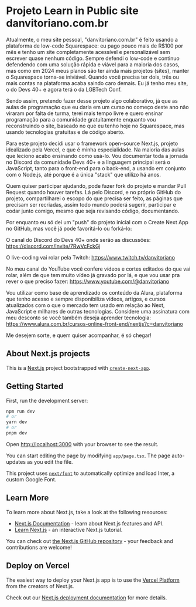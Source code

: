 # Projeto Learn in Public site danvitoriano.com.br

Atualmente, o meu site pessoal, "danvitoriano.com.br" é feito usando a plataforma de low-code Squarespace: eu pago pouco mais de R$100 por mês e tenho um site completamente acessível e personalizável sem escrever quase nenhum código. Sempre defendi o low-code e continuo defendendo com uma solução rápida e viável para a maioria dos casos, mas como em 2024 meus planos são ter ainda mais projetos (sites), manter o Squarespace torna-se iniviável. Quando você precisa ter dois, três ou mais contas na plataforma acaba saindo caro demais. Eu já tenho meu site, o do Devs 40+ e agora terá o da LGBTech Conf.

Sendo assim, pretendo fazer desse projeto algo colaborativo, já que as aulas de programação que eu daria em um curso no começo deste ano não viraram por falta de turma, terei mais tempo livre e quero ensinar programação para a comunidade gratuitamente enquanto vou reconstruindo o site, baseado no que eu tenho hoje no Squarespace, mas usando tecnologias gratuitas e de código aberto.

Para este projeto decidi usar o framework open-source Next.js, projeto idealizado pela Vercel, e que é minha especialidade. Na maioria das aulas que leciono acabo ensinando como usá-lo. Vou documentar toda a jornada no Discord da comunidade Devs 40+ e a linguagem principal será o JavaScript, tanto para o front-end para o back-end, a usando em conjunto com o Node.js, até porque é a única "stack" que utilizo há anos.

Quem quiser participar ajudando, pode fazer fork do projeto e mandar Pull Request quando houver tarefas. Lá pelo Discord, e no próprio GitHub do projeto, compartilharei o escopo do que precisa ser feito, as páginas que precisam ser recriadas, assim todo mundo poderá sugerir, participar e codar junto comigo, mesmo que seja revisando código, documentando.

Por enquanto eu só dei um "push" do projeto inicial com o Create Next App no GitHub, mas você já pode favoritá-lo ou forká-lo: 

O canal do Discord do Devs 40+ onde serão as discussões: https://discord.com/invite/7RwVcFckGj

O live-coding vai rolar pela Twitch: https://www.twitch.tv/danvitoriano 

No meu canal do YouTube você confere vídeos e cortes editados do que vai rolar, além de que tem muito vídeo já gravado por lá, e que vou usar pra rever o que preciso fazer: https://www.youtube.com/@danvitoriano 

Vou utilizar como base de aprendizado os conteúdo da Alura, plataforma que tenho acesso e sempre disponibiliza vídeos, artigos, e cursos atualizados com o que o mercado tem usado em relação ao Next, JavaScript e milhares de outras tecnologias. Considere uma assinatura com meu desconto se você também deseja aprender tecnologia: https://www.alura.com.br/cursos-online-front-end/nextjs?c=danvitoriano

Me desejem sorte, e quem quiser acompanhar, é só chegar!

## About Next.js projects

This is a [Next.js](https://nextjs.org/) project bootstrapped with [`create-next-app`](https://github.com/vercel/next.js/tree/canary/packages/create-next-app).

## Getting Started

First, run the development server:

```bash
npm run dev
# or
yarn dev
# or
pnpm dev
```

Open [http://localhost:3000](http://localhost:3000) with your browser to see the result.

You can start editing the page by modifying `app/page.tsx`. The page auto-updates as you edit the file.

This project uses [`next/font`](https://nextjs.org/docs/basic-features/font-optimization) to automatically optimize and load Inter, a custom Google Font.

## Learn More

To learn more about Next.js, take a look at the following resources:

- [Next.js Documentation](https://nextjs.org/docs) - learn about Next.js features and API.
- [Learn Next.js](https://nextjs.org/learn) - an interactive Next.js tutorial.

You can check out [the Next.js GitHub repository](https://github.com/vercel/next.js/) - your feedback and contributions are welcome!

## Deploy on Vercel

The easiest way to deploy your Next.js app is to use the [Vercel Platform](https://vercel.com/new?utm_medium=default-template&filter=next.js&utm_source=create-next-app&utm_campaign=create-next-app-readme) from the creators of Next.js.

Check out our [Next.js deployment documentation](https://nextjs.org/docs/deployment) for more details.

